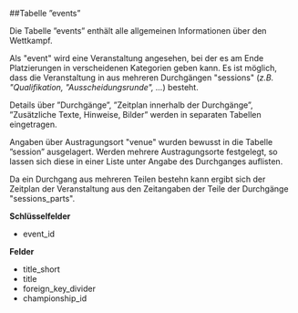 ##Tabelle ”events”

Die Tabelle ”events” enthält alle allgemeinen Informationen über den Wettkampf. 

Als "event" wird eine Veranstaltung angesehen, bei der es am Ende Platzierungen in verscheidenen Kategorien geben kann. Es ist möglich, dass die Veranstaltung in aus mehreren Durchgängen "sessions" (*z.B. "Qualifikation, "Ausscheidungsrunde", ...*) besteht.

Details über ”Durchgänge”, ”Zeitplan innerhalb der Durchgänge”, ”Zusätzliche Texte, Hinweise, Bilder” werden in separaten Tabellen eingetragen.

Angaben über Austragungsort "venue" wurden bewusst in die Tabelle ”session” ausgelagert. Werden mehrere Austragungsorte festgelegt, so lassen sich diese in einer Liste unter Angabe des Durchganges auflisten.

Da ein Durchgang aus mehreren Teilen bestehn kann ergibt sich der Zeitplan der Veranstaltung aus den Zeitangaben der Teile der Durchgänge "sessions_parts".

**Schlüsselfelder**

* event_id

**Felder**

* title_short
* title
* foreign_key_divider
* championship_id

